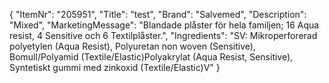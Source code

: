 {
  "ItemNr": "205951",
  "Title": "test",
  "Brand": "Salvemed",
  "Description": "Mixed",
  "MarketingMessage": "Blandade plåster för hela familjen; 16 Aqua resist, 4 Sensitive och 6 Textilplåster.",
  "Ingredients": "SV: Mikroperforerad polyetylen (Aqua Resist), Polyuretan non woven (Sensitive), Bomull/Polyamid (Textile/Elastic)Polyakrylat (Aqua Resist, Sensitive), Syntetiskt gummi med zinkoxid (Textile/Elastic)V"
}